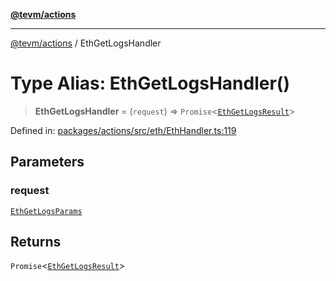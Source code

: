 [**@tevm/actions**](../README.md)

***

[@tevm/actions](../globals.md) / EthGetLogsHandler

# Type Alias: EthGetLogsHandler()

> **EthGetLogsHandler** = (`request`) => `Promise`\<[`EthGetLogsResult`](EthGetLogsResult.md)\>

Defined in: [packages/actions/src/eth/EthHandler.ts:119](https://github.com/evmts/tevm-monorepo/blob/main/packages/actions/src/eth/EthHandler.ts#L119)

## Parameters

### request

[`EthGetLogsParams`](EthGetLogsParams.md)

## Returns

`Promise`\<[`EthGetLogsResult`](EthGetLogsResult.md)\>
